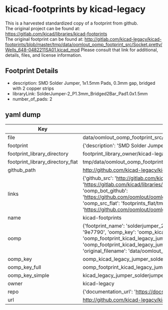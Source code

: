 # kicad-footprints by kicad-legacy  
This is a harvested standardized copy of a footprint from github.  
The original project can be found at:  
https://gitlab.com/kicad/libraries/kicad-footprints  
The original footprint can be found at:
http://gitlab.com/kicad-legacy/kicad-footprints/blob/master/tmp/data/oomlout_oomp_footprint_src/Socket.pretty/Wells_648-0482211SA01.kicad_mod
Please consult that link for additional, details, files, and license information.  
## Footprint Details
* description: SMD Solder Jumper, 1x1.5mm Pads, 0.3mm gap, bridged with 2 copper strips  
* libraryLink: SolderJumper-2_P1.3mm_Bridged2Bar_Pad1.0x1.5mm  
* number_of_pads: 2  
## yaml dump  
| Key | Value |  
| --- | --- |  
| file | data/oomlout_oomp_footprint_src/kicad-footprints/Jumper.pretty/SolderJumper-2_P1.3mm_Bridged2Bar_Pad1.0x1.5mm.kicad_mod |  
| footprint | {'description': 'SMD Solder Jumper, 1x1.5mm Pads, 0.3mm gap, bridged with 2 copper strips', 'libraryLink': 'SolderJumper-2_P1.3mm_Bridged2Bar_Pad1.0x1.5mm', 'number_of_pads': 2} |  
| footprint_library_directory | footprint_library_owner/kicad-legacy_kicad-footprints |  
| footprint_library_directory_flat | tmp/data/oomlout_oomp_footprint_src/footprints_flat/kicad_legacy_jumper_solderjumper_2_p1_3mm_bridged2bar_pad1_0x1_5mm/working |  
| github_path | http://github.com/kicad-legacy/kicad-footprints/blob/master/tmp/data/oomlout_oomp_footprint_src/Jumper.pretty/SolderJumper-2_P1.3mm_Bridged2Bar_Pad1.0x1.5mm.kicad_mod |  
| links | {'github_src': 'http://gitlab.com/kicad-legacy/kicad-footprints/blob/master/tmp/data/oomlout_oomp_footprint_src/Socket.pretty/Wells_648-0482211SA01.kicad_mod', 'github_src_repo': 'https://gitlab.com/kicad/libraries/kicad-footprints', 'oomp_bot': 'tmp/data/oomlout_oomp_footprint_src/footprints/kicad_legacy_jumper_solderjumper_2_p1_3mm_bridged2bar_pad1_0x1_5mm/working', 'oomp_bot_github': 'https://github.com/oomlout/oomlout_oomp_footprint_bot/tree/main/tmp/data/oomlout_oomp_footprint_src/footprints/kicad_legacy_jumper_solderjumper_2_p1_3mm_bridged2bar_pad1_0x1_5mm/working', 'oomp_src_flat': 'footprints_flat/tmp/data/oomlout_oomp_footprint_src/footprints_flat/kicad_legacy_jumper_solderjumper_2_p1_3mm_bridged2bar_pad1_0x1_5mm/working', 'oomp_src_flat_github': 'https://github.com/oomlout/oomlout_oomp_footprint_src/tree/main/tmp/data/oomlout_oomp_footprint_src/footprints_flat/kicad_legacy_jumper_solderjumper_2_p1_3mm_bridged2bar_pad1_0x1_5mm/working'} |  
| name | kicad-footprints |  
| oomp | {'footprint_name': 'solderjumper_2_p1_3mm_bridged2bar_pad1_0x1_5mm', 'library_name': 'jumper', 'md5': '9e779044657b3141dea3d5d409e23d51', 'md5_10': '9e77904465', 'md5_5': '9e779', 'md5_6': '9e7790', 'oomp_key': 'oomp_kicad_legacy_jumper_solderjumper_2_p1_3mm_bridged2bar_pad1_0x1_5mm', 'oomp_key_extra': 'oomp_footprint_kicad_legacy_jumper_solderjumper_2_p1_3mm_bridged2bar_pad1_0x1_5mm', 'oomp_key_full': 'oomp_footprint_kicad_legacy_jumper_solderjumper_2_p1_3mm_bridged2bar_pad1_0x1_5mm_9e7790', 'oomp_key_simple': 'kicad_legacy_jumper_solderjumper_2_p1_3mm_bridged2bar_pad1_0x1_5mm', 'original_filename': 'data/oomlout_oomp_footprint_src/kicad-footprints/Jumper.pretty/SolderJumper-2_P1.3mm_Bridged2Bar_Pad1.0x1.5mm.kicad_mod', 'owner_name': 'kicad_legacy'} |  
| oomp_key | oomp_kicad_legacy_jumper_solderjumper_2_p1_3mm_bridged2bar_pad1_0x1_5mm |  
| oomp_key_full | oomp_footprint_kicad_legacy_jumper_solderjumper_2_p1_3mm_bridged2bar_pad1_0x1_5mm |  
| oomp_key_simple | kicad_legacy_jumper_solderjumper_2_p1_3mm_bridged2bar_pad1_0x1_5mm |  
| owner | kicad-legacy |  
| repo | {'documentation_url': 'https://docs.github.com/rest/repos/repos#get-a-repository', 'message': 'Not Found'} |  
| url | http://github.com/kicad-legacy/kicad-footprints |  

